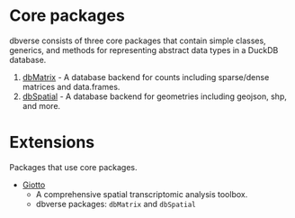 # Core packages
dbverse consists of three core packages that contain simple classes, generics, and methods for representing abstract data types in a DuckDB database.

1.  [dbMatrix](https://ed2uiz.github.io/dbMatrix) - A database backend
    for counts including sparse/dense matrices and data.frames.
2.  [dbSpatial](https://ed2uiz.github.io/dbSpatial) - A database backend
    for geometries including geojson, shp, and more.
    

# Extensions
Packages that use core packages.

- [Giotto](https://github.com/drieslab/Giotto)
    - A comprehensive spatial transcriptomic analysis toolbox.
    - dbverse packages: `dbMatrix` and `dbSpatial`
